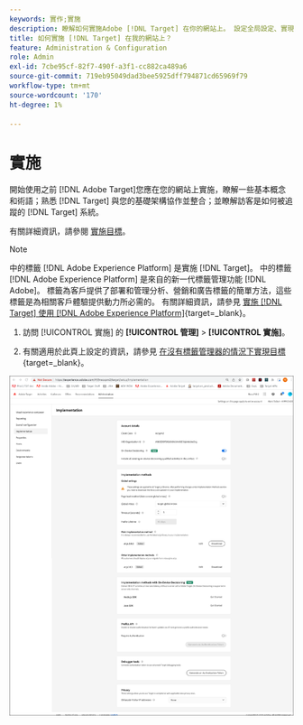 ```yaml
---
keywords: 實作;實施
description: 瞭解如何實施Adobe [!DNL Target] 在你的網站上。 設定全局設定、實現方法（AEP Web SDK或at.js）等。
title: 如何實施 [!DNL Target] 在我的網站上？
feature: Administration & Configuration
role: Admin
exl-id: 7cbe95cf-82f7-490f-a3f1-cc882ca489a6
source-git-commit: 719eb95049dad3bee5925dff794871cd65969f79
workflow-type: tm+mt
source-wordcount: '170'
ht-degree: 1%

---
```


# 實施

開始使用之前 [!DNL Adobe Target]您應在您的網站上實施，瞭解一些基本概念和術語；熟悉 [!DNL Target] 與您的基礎架構協作並整合；並瞭解訪客是如何被追蹤的 [!DNL Target] 系統。

有關詳細資訊，請參閱 [實施目標](/help/main/c-implementing-target/implementing-target.md)。

>[!NOTE]
>
>中的標籤 [!DNL Adobe Experience Platform] 是實施 [!DNL Target]。 中的標籤 [!DNL Adobe Experience Platform] 是來自的新一代標籤管理功能 [!DNL Adobe]。 標籤為客戶提供了部署和管理分析、營銷和廣告標籤的簡單方法，這些標籤是為相關客戶體驗提供動力所必需的。 有關詳細資訊，請參見 [實施 [!DNL Target] 使用 [!DNL Adobe Experience Platform]](https://developer.adobe.com/target/implement/client-side/atjs/how-to-deployatjs/implement-target-using-adobe-launch/){target=_blank}。

1. 訪問 [!UICONTROL 實施] 的 **[!UICONTROL 管理]** > **[!UICONTROL 實施]**。

1. 有關適用於此頁上設定的資訊，請參見 [在沒有標籤管理器的情況下實現目標](https://developer.adobe.com/target/implement/client-side/atjs/how-to-deployatjs/implement-target-without-a-tag-manager/){target=_blank}。

![實施頁](/help/main/administrating-target/assets/implementation.png)
